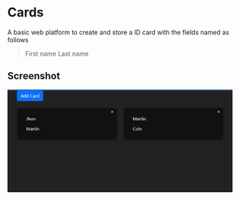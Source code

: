 # Cards

A basic web platform to create and store a ID card with the fields named as follows

> First name
> Last name

## Screenshot
![App Screenshot](https://github.com/TheErVerma/test_plug_github/blob/main/screenshot.png)
